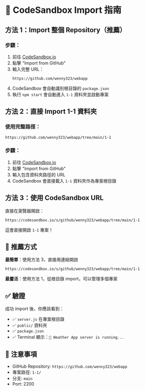 # 🚀 CodeSandbox Import 指南

## 方法 1：Import 整個 Repository（推薦）

### 步驟：
1. 前往 [CodeSandbox.io](https://codesandbox.io)
2. 點擊 "Import from GitHub"
3. 輸入完整 URL：
   ```
   https://github.com/wenny323/webapp
   ```
4. CodeSandbox 會自動識別根目錄的 `package.json`
5. 執行 `npm start` 會自動進入 `1-1` 資料夾並啟動專案

## 方法 2：直接 Import 1-1 資料夾

### 使用完整路徑：
```
https://github.com/wenny323/webapp/tree/main/1-1
```

### 步驟：
1. 前往 [CodeSandbox.io](https://codesandbox.io)
2. 點擊 "Import from GitHub"
3. 輸入包含資料夾路徑的 URL
4. CodeSandbox 會直接載入 `1-1` 資料夾作為專案根目錄

## 方法 3：使用 CodeSandbox URL

直接在瀏覽器開啟：
```
https://codesandbox.io/s/github/wenny323/webapp/tree/main/1-1
```

這會直接開啟 `1-1` 專案！

## 🎯 推薦方式

**最簡單**：使用方法 3，直接用連結開啟
```
https://codesandbox.io/s/github/wenny323/webapp/tree/main/1-1
```

**最靈活**：使用方法 1，從根目錄 import，可以管理多個專案

## ✅ 驗證

成功 import 後，你應該看到：
- ✅ `server.js` 在專案根目錄
- ✅ `public/` 資料夾
- ✅ `package.json` 
- ✅ Terminal 顯示：`🚀 Weather App server is running...`

## 📝 注意事項

- GitHub Repository: `https://github.com/wenny323/webapp`
- 專案路徑: `1-1/`
- 分支: `main`
- Port: 2200
